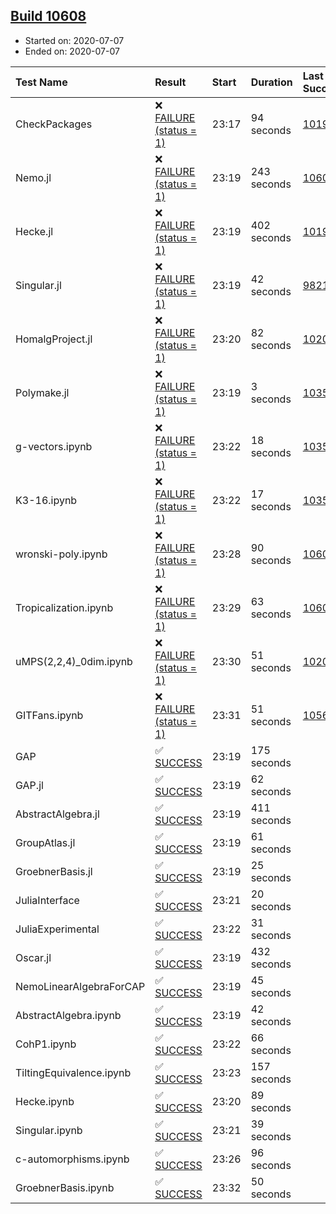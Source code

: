 ## [Build 10608](https://oscarci.mathematik.uni-kl.de/job/oscar/10608/)

* Started on: 2020-07-07
* Ended on: 2020-07-07

| Test Name    | Result | Start | Duration | Last Success | First Failure |
|:-------------|:-------|:------|:---------|:-------------|:--------------|
| CheckPackages | ❌ [FAILURE (status = 1)](https://oscarci.mathematik.uni-kl.de/job/oscar/10608/artifact/logs/build-10608/CheckPackages.log) | 23:17 | 94 seconds | [10197](https://oscarci.mathematik.uni-kl.de/job/oscar/10197/) | [10198](https://oscarci.mathematik.uni-kl.de/job/oscar/10198/) |
| Nemo.jl | ❌ [FAILURE (status = 1)](https://oscarci.mathematik.uni-kl.de/job/oscar/10608/artifact/logs/build-10608/Nemo.jl.log) | 23:19 | 243 seconds | [10607](https://oscarci.mathematik.uni-kl.de/job/oscar/10607/) | [10608](https://oscarci.mathematik.uni-kl.de/job/oscar/10608/) |
| Hecke.jl | ❌ [FAILURE (status = 1)](https://oscarci.mathematik.uni-kl.de/job/oscar/10608/artifact/logs/build-10608/Hecke.jl.log) | 23:19 | 402 seconds | [10197](https://oscarci.mathematik.uni-kl.de/job/oscar/10197/) | [10198](https://oscarci.mathematik.uni-kl.de/job/oscar/10198/) |
| Singular.jl | ❌ [FAILURE (status = 1)](https://oscarci.mathematik.uni-kl.de/job/oscar/10608/artifact/logs/build-10608/Singular.jl.log) | 23:19 | 42 seconds | [9821](https://oscarci.mathematik.uni-kl.de/job/oscar/9821/) | [9822](https://oscarci.mathematik.uni-kl.de/job/oscar/9822/) |
| HomalgProject.jl | ❌ [FAILURE (status = 1)](https://oscarci.mathematik.uni-kl.de/job/oscar/10608/artifact/logs/build-10608/HomalgProject.jl.log) | 23:20 | 82 seconds | [10209](https://oscarci.mathematik.uni-kl.de/job/oscar/10209/) | [10210](https://oscarci.mathematik.uni-kl.de/job/oscar/10210/) |
| Polymake.jl | ❌ [FAILURE (status = 1)](https://oscarci.mathematik.uni-kl.de/job/oscar/10608/artifact/logs/build-10608/Polymake.jl.log) | 23:19 | 3 seconds | [10356](https://oscarci.mathematik.uni-kl.de/job/oscar/10356/) | [10357](https://oscarci.mathematik.uni-kl.de/job/oscar/10357/) |
| g-vectors.ipynb | ❌ [FAILURE (status = 1)](https://oscarci.mathematik.uni-kl.de/job/oscar/10608/artifact/logs/build-10608/g-vectors.ipynb.log) | 23:22 | 18 seconds | [10356](https://oscarci.mathematik.uni-kl.de/job/oscar/10356/) | [10357](https://oscarci.mathematik.uni-kl.de/job/oscar/10357/) |
| K3-16.ipynb | ❌ [FAILURE (status = 1)](https://oscarci.mathematik.uni-kl.de/job/oscar/10608/artifact/logs/build-10608/K3-16.ipynb.log) | 23:22 | 17 seconds | [10356](https://oscarci.mathematik.uni-kl.de/job/oscar/10356/) | [10357](https://oscarci.mathematik.uni-kl.de/job/oscar/10357/) |
| wronski-poly.ipynb | ❌ [FAILURE (status = 1)](https://oscarci.mathematik.uni-kl.de/job/oscar/10608/artifact/logs/build-10608/wronski-poly.ipynb.log) | 23:28 | 90 seconds | [10606](https://oscarci.mathematik.uni-kl.de/job/oscar/10606/) | [10607](https://oscarci.mathematik.uni-kl.de/job/oscar/10607/) |
| Tropicalization.ipynb | ❌ [FAILURE (status = 1)](https://oscarci.mathematik.uni-kl.de/job/oscar/10608/artifact/logs/build-10608/Tropicalization.ipynb.log) | 23:29 | 63 seconds | [10605](https://oscarci.mathematik.uni-kl.de/job/oscar/10605/) | [10606](https://oscarci.mathematik.uni-kl.de/job/oscar/10606/) |
| uMPS(2,2,4)_0dim.ipynb | ❌ [FAILURE (status = 1)](https://oscarci.mathematik.uni-kl.de/job/oscar/10608/artifact/logs/build-10608/uMPS-2-2-4-_0dim.ipynb.log) | 23:30 | 51 seconds | [10209](https://oscarci.mathematik.uni-kl.de/job/oscar/10209/) | [10210](https://oscarci.mathematik.uni-kl.de/job/oscar/10210/) |
| GITFans.ipynb | ❌ [FAILURE (status = 1)](https://oscarci.mathematik.uni-kl.de/job/oscar/10608/artifact/logs/build-10608/GITFans.ipynb.log) | 23:31 | 51 seconds | [10566](https://oscarci.mathematik.uni-kl.de/job/oscar/10566/) | [10567](https://oscarci.mathematik.uni-kl.de/job/oscar/10567/) |
| GAP | ✅ [SUCCESS](https://oscarci.mathematik.uni-kl.de/job/oscar/10608/artifact/logs/build-10608/GAP.log) | 23:19 | 175 seconds |  |  |
| GAP.jl | ✅ [SUCCESS](https://oscarci.mathematik.uni-kl.de/job/oscar/10608/artifact/logs/build-10608/GAP.jl.log) | 23:19 | 62 seconds |  |  |
| AbstractAlgebra.jl | ✅ [SUCCESS](https://oscarci.mathematik.uni-kl.de/job/oscar/10608/artifact/logs/build-10608/AbstractAlgebra.jl.log) | 23:19 | 411 seconds |  |  |
| GroupAtlas.jl | ✅ [SUCCESS](https://oscarci.mathematik.uni-kl.de/job/oscar/10608/artifact/logs/build-10608/GroupAtlas.jl.log) | 23:19 | 61 seconds |  |  |
| GroebnerBasis.jl | ✅ [SUCCESS](https://oscarci.mathematik.uni-kl.de/job/oscar/10608/artifact/logs/build-10608/GroebnerBasis.jl.log) | 23:19 | 25 seconds |  |  |
| JuliaInterface | ✅ [SUCCESS](https://oscarci.mathematik.uni-kl.de/job/oscar/10608/artifact/logs/build-10608/JuliaInterface.log) | 23:21 | 20 seconds |  |  |
| JuliaExperimental | ✅ [SUCCESS](https://oscarci.mathematik.uni-kl.de/job/oscar/10608/artifact/logs/build-10608/JuliaExperimental.log) | 23:22 | 31 seconds |  |  |
| Oscar.jl | ✅ [SUCCESS](https://oscarci.mathematik.uni-kl.de/job/oscar/10608/artifact/logs/build-10608/Oscar.jl.log) | 23:19 | 432 seconds |  |  |
| NemoLinearAlgebraForCAP | ✅ [SUCCESS](https://oscarci.mathematik.uni-kl.de/job/oscar/10608/artifact/logs/build-10608/NemoLinearAlgebraForCAP.log) | 23:19 | 45 seconds |  |  |
| AbstractAlgebra.ipynb | ✅ [SUCCESS](https://oscarci.mathematik.uni-kl.de/job/oscar/10608/artifact/logs/build-10608/AbstractAlgebra.ipynb.log) | 23:19 | 42 seconds |  |  |
| CohP1.ipynb | ✅ [SUCCESS](https://oscarci.mathematik.uni-kl.de/job/oscar/10608/artifact/logs/build-10608/CohP1.ipynb.log) | 23:22 | 66 seconds |  |  |
| TiltingEquivalence.ipynb | ✅ [SUCCESS](https://oscarci.mathematik.uni-kl.de/job/oscar/10608/artifact/logs/build-10608/TiltingEquivalence.ipynb.log) | 23:23 | 157 seconds |  |  |
| Hecke.ipynb | ✅ [SUCCESS](https://oscarci.mathematik.uni-kl.de/job/oscar/10608/artifact/logs/build-10608/Hecke.ipynb.log) | 23:20 | 89 seconds |  |  |
| Singular.ipynb | ✅ [SUCCESS](https://oscarci.mathematik.uni-kl.de/job/oscar/10608/artifact/logs/build-10608/Singular.ipynb.log) | 23:21 | 39 seconds |  |  |
| c-automorphisms.ipynb | ✅ [SUCCESS](https://oscarci.mathematik.uni-kl.de/job/oscar/10608/artifact/logs/build-10608/c-automorphisms.ipynb.log) | 23:26 | 96 seconds |  |  |
| GroebnerBasis.ipynb | ✅ [SUCCESS](https://oscarci.mathematik.uni-kl.de/job/oscar/10608/artifact/logs/build-10608/GroebnerBasis.ipynb.log) | 23:32 | 50 seconds |  |  |
